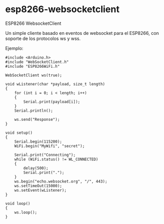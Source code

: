 # esp8266-websocketclient

ESP8266 WebsocketClient

Un simple cliente basado en eventos de websocket para el ESP8266, con soporte de los protocolos ws y wss.

Ejemplo:

```
#include <Arduino.h>
#include "WebSocketClient.h"
#include "ESP8266WiFi.h"

WebSocketClient ws(true);

void wListener(char *payload, size_t length)
{
	for (int i = 0; i < length; i++)
	{
		Serial.print(payload[i]);
	}
	Serial.println();

	ws.send("Response");
}

void setup()
{
	Serial.begin(115200);
	WiFi.begin("MyWifi", "secret");

	Serial.print("Connecting");
	while (WiFi.status() != WL_CONNECTED)
	{
		delay(500);
		Serial.print(".");
	}
	ws.begin("echo.websocket.org", "/", 443);
	ws.setTimeOut(15000);
	ws.setEvent(wListener);
}

void loop()
{
	ws.loop();
}

```
